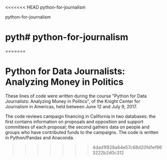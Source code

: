 <<<<<<< HEAD
python-for-journalism



python-for-journalism


# pyth# python-for-journalism
=======
# Python for Data Journalists: Analyzing Money in Politics

These lines of code were written during the course "Python for Data Journalists: Analyzing Money in Politics", of the Knight Center for Journalism in Americas, held between June 12 and July 9, 2017.

The code reviews campaign financing in California in two databases: the first contains information on proposals and opposition and support committees of each proposal; the second gathers data on people and groups who have contributed funds to the campaigns. The code is written in Python/Pandas and Anaconda.
>>>>>>> 4dad1f828a64e57c68d20fd1ef963222b2d0c312
